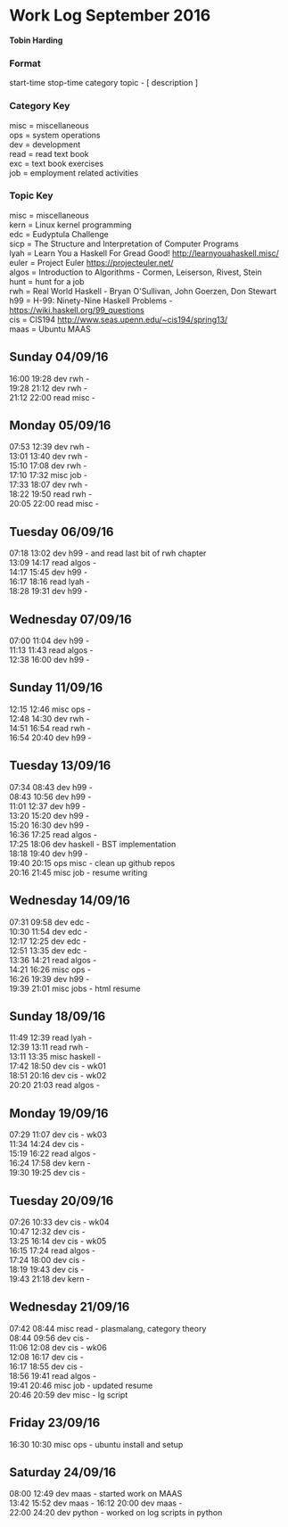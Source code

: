 Work Log September 2016  
=======================  
**Tobin Harding**  
  
### Format #  
start-time stop-time category topic - [ description ]  
  
### Category Key #  
misc = miscellaneous  
ops = system operations  
dev = development  
read = read text book  
exc = text book exercises  
job = employment related activities  
  
### Topic Key #  
misc = miscellaneous  
kern = Linux kernel programming  
edc = Eudyptula Challenge  
sicp = The Structure and Interpretation of Computer Programs  
lyah = Learn You a Haskell For Gread Good! http://learnyouahaskell.misc/  
euler = Project Euler https://projecteuler.net/  
algos = Introduction to Algorithms - Cormen, Leiserson, Rivest, Stein  
hunt = hunt for a job  
rwh = Real World Haskell - Bryan O'Sullivan, John Goerzen, Don Stewart  
h99 = H-99: Ninety-Nine Haskell Problems - https://wiki.haskell.org/99_questions  
cis = CIS194 http://www.seas.upenn.edu/~cis194/spring13/  
maas = Ubuntu MAAS  
  
Sunday 04/09/16  
----------------  
16:00 19:28 dev rwh -  
19:28 21:12 dev rwh -  
21:12 22:00 read misc -  
  
Monday 05/09/16  
----------------  
07:53 12:39 dev rwh -  
13:01 13:40 dev rwh -  
15:10 17:08 dev rwh -  
17:10 17:32 misc job -  
17:33 18:07 dev rwh -  
18:22 19:50 read rwh -  
20:05 22:00 read misc -  
  
Tuesday 06/09/16  
----------------  
07:18 13:02 dev h99 - and read last bit of rwh chapter  
13:09 14:17 read algos -  
14:17 15:45 dev h99 -  
16:17 18:16 read lyah -  
18:28 19:31 dev h99 -  
  
Wednesday 07/09/16  
----------------  
07:00 11:04 dev h99 -  
11:13 11:43 read algos -  
12:38 16:00 dev h99 -  
  
Sunday 11/09/16  
----------------  
12:15 12:46 misc ops -  
12:48 14:30 dev rwh -  
14:51 16:54 read rwh -  
16:54 20:40 dev h99 -  
  
Tuesday 13/09/16  
----------------  
07:34 08:43 dev h99 -  
08:43 10:56 dev h99 -  
11:01 12:37 dev h99 -  
13:20 15:20 dev h99 -  
15:20 16:30 dev h99 -  
16:36 17:25 read algos -  
17:25 18:06 dev haskell - BST implementation  
18:18 19:40 dev h99 -  
19:40 20:15 ops misc - clean up github repos  
20:16 21:45 misc job - resume writing  
  
Wednesday 14/09/16  
----------------  
07:31 09:58 dev edc -  
10:30 11:54 dev edc -  
12:17 12:25 dev edc -  
12:51 13:35 dev edc -  
13:36 14:21 read algos -  
14:21 16:26 misc ops -  
16:26 19:39 dev h99 -  
19:39 21:01 misc jobs - html resume  
  
Sunday 18/09/16  
----------------  
11:49 12:39 read lyah -  
12:39 13:11 read rwh -  
13:11 13:35 misc haskell -  
17:42 18:50 dev cis - wk01  
18:51 20:16 dev cis - wk02  
20:20 21:03 read algos -  
  
Monday 19/09/16  
----------------  
07:29 11:07 dev cis - wk03  
11:34 14:24 dev cis -  
15:19 16:22 read algos -  
16:24 17:58 dev kern -  
19:30 19:25 dev cis -  
  
Tuesday 20/09/16  
----------------  
07:26 10:33 dev cis - wk04  
10:47 12:32 dev cis -  
13:25 16:14 dev cis - wk05  
16:15 17:24 read algos -  
17:24 18:00 dev cis -  
18:19 19:43 dev cis -  
19:43 21:18 dev kern -  
  
Wednesday 21/09/16  
----------------  
07:42 08:44 misc read - plasmalang, category theory  
08:44 09:56 dev cis -  
11:06 12:08 dev cis - wk06  
12:08 16:17 dev cis -  
16:17 18:55 dev cis -  
18:56 19:41 read algos -  
19:41 20:46 misc job - updated resume  
20:46 20:59 dev misc - lg script  
  
Friday 23/09/16  
----------------  
16:30 10:30 misc ops - ubuntu install and setup  
  
Saturday 24/09/16  
-----------------  
08:00 12:49 dev maas - started work on MAAS  
13:42 15:52 dev maas -
16:12 20:00 dev maas -  
22:00 24:20 dev python - worked on log scripts in python  

 
